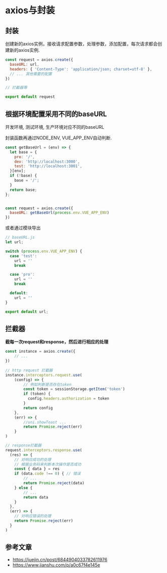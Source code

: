# axios与封装

## 封装

创建新的axios实例，接收请求配置参数，处理参数，添加配置，每次请求都会创建新的axios实例.

```javascript
const request = axios.create({
  baseURL: url,
  headers: { 'Content-Type': 'application/json; charset=utf-8' },
  // ... 其他需要的配置
})

// 拦截器等

export default request
```



## 根据环境配置采用不同的baseURL

开发环境, 测试环境, 生产环境对应不同的baseURL

封装函数再通过NODE_ENV, VUE_APP_ENV自动判断.

```javascript
const getBaseUrl = (env) => {
  let base = {
    pro: '/',
    dev: 'http://localhost:3000',
    test: 'http://localhost:3001',
  }[env];
  if (!base) {
    base = '/';
  }
  return base;
};


const request = axios.create({
  baseURL: getBaseUrl(process.env.VUE_APP_ENV)
})
```

或者通过模块导出

```javascript
// baseURL.js
let url;

switch (process.env.VUE_APP_ENV) {
  case 'test':
    url = ''
    break

  case 'pro':
    url = ''
    break

  default:
    url = ''
}

export default url;
```


## 拦截器

**截每一次request和response，然后进行相应的处理**

```javascript
const instance = axios.create({
    // ...
})
    
// http request 拦截器
instance.interceptors.request.use(
    (config) => {
    	// 例如判断是否存在token
        const token = sessionStorage.getItem('token')
        if (token) { 
          config.headers.authorization = token
        }
    	return config
	},
    (err) => {
        //uni.showToast ...
        return Promise.reject(err)
    }
)

// response拦截器
request.interceptors.response.use(
  (res) => {
    // 对响应成功的处理
  	// 根据业务码来判断本次操作是否成功
    const { data } = res
    if (data.code !== 0) { // 错误
        // ... 
        return Promise.reject(data)
    } else {
        // ...
        return data
    }
  },
  (err) => {
  	// 对响应错误的处理
    return Promise.reject(err)
  } 
)
```



## 参考文章

- https://juejin.cn/post/6844904033782611976
- https://www.jianshu.com/p/a0c67f4e145e